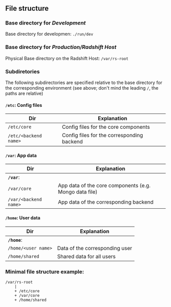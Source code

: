 #

## File structure

### Base directory for *Development*

Base directory for developmen: `./run/dev`


### Base directory for *Production/Radshift Host*

Physical Base directory on the Radshift Host: `/var/rs-root`


### Subdiretories

The following subdirectories are specified relative to the base directory for the corresponding environment (see above; don't mind the leading `/`, the paths are relative)

#### `/etc`: Config files

| Dir | Explanation |
|--|--|
| `/etc/core` | Config files for the core components |
| `/etc/<backend name>` | Config files for the corresponding backend |


#### `/var`: App data

| Dir | Explanation |
|--|--|
| **`/var`**: | |
| `/var/core` | App data of the core components (e.g. Mongo data file) |
| `/var/<backend name>` | App data of the corresponding backend |


#### `/home`: User data

| Dir | Explanation |
|--|--|
| **`/home`**: | |
| `/home/<user name>` | Data of the corresponding user |
| `/home/shared` | Shared data for all users |


### Minimal file structure example:

```
/var/rs-root
    |
    + /etc/core
    + /var/core
    + /home/shared
```